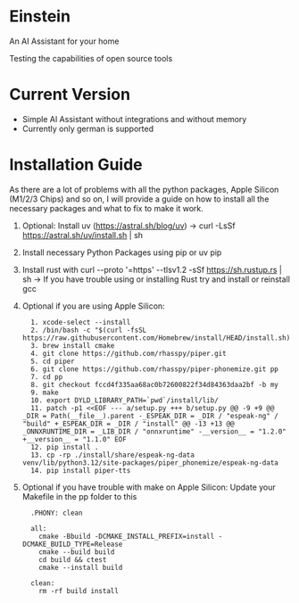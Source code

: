 # Einstein
An AI Assistant for your home

Testing the capabilities of open source tools

# Current Version
- Simple AI Assistant without integrations and without memory
- Currently only german is supported

# Installation Guide
As there are a lot of problems with all the python packages, Apple Silicon (M1/2/3 Chips) and so on, I will provide a guide on how to install all the necessary packages and what to fix to make it work.

1.  Optional: Install uv (https://astral.sh/blog/uv) -> curl -LsSf https://astral.sh/uv/install.sh | sh
2.  Install necessary Python Packages using pip or uv pip
3.  Install rust with curl --proto '=https' --tlsv1.2 -sSf https://sh.rustup.rs | sh -> If you have trouble using or installing Rust try and install or reinstall gcc
4.  Optional if you are using Apple Silicon:

          1. xcode-select --install
          2. /bin/bash -c "$(curl -fsSL https://raw.githubusercontent.com/Homebrew/install/HEAD/install.sh)"
          3. brew install cmake
          4. git clone https://github.com/rhasspy/piper.git
          5. cd piper
          6. git clone https://github.com/rhasspy/piper-phonemize.git pp
          7. cd pp
          8. git checkout fccd4f335aa68ac0b72600822f34d84363daa2bf -b my
          9. make
          10. export DYLD_LIBRARY_PATH=`pwd`/install/lib/
          11. patch -p1 <<EOF --- a/setup.py +++ b/setup.py @@ -9 +9 @@ _DIR = Path(__file__).parent -_ESPEAK_DIR = _DIR / "espeak-ng" / "build" +_ESPEAK_DIR = _DIR / "install" @@ -13 +13 @@ _ONNXRUNTIME_DIR = _LIB_DIR / "onnxruntime" -__version__ = "1.2.0" +__version__ = "1.1.0" EOF
          12. pip install .
          13. cp -rp ./install/share/espeak-ng-data venv/lib/python3.12/site-packages/piper_phonemize/espeak-ng-data
          14. pip install piper-tts
    
5.  Optional if you have trouble with make on Apple Silicon: Update your Makefile in the pp folder to this

          .PHONY: clean
          
          all:
          	cmake -Bbuild -DCMAKE_INSTALL_PREFIX=install -DCMAKE_BUILD_TYPE=Release
          	cmake --build build
          	cd build && ctest
          	cmake --install build
          
          clean:
          	rm -rf build install

